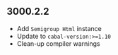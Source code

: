 ## 3000.2.2

- Add `Semigroup Html` instance
- Update to `cabal-version:>=1.10`
- Clean-up compiler warnings

